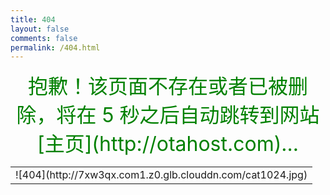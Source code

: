 ```yaml
---
title: 404
layout: false
comments: false
permalink: /404.html
---
```

<meta http-equiv="Content-Type" content="text/html; charset=utf-8">
<script language="JavaScript"> function myrefresh(){window.location="/";}setTimeout('myrefresh()',5000);</script>
<div align = center><font color=green size=6>抱歉！该页面不存在或者已被删除，将在 5 秒之后自动跳转到网站[主页](http://otahost.com)...</font></div> 
<table width="100%" height="100%" cellpadding="0" cellspacing="0">
<tr>
<td valign="middle" align="center">
![404](http://7xw3qx.com1.z0.glb.clouddn.com/cat1024.jpg)
</td>
</tr>
</table>
